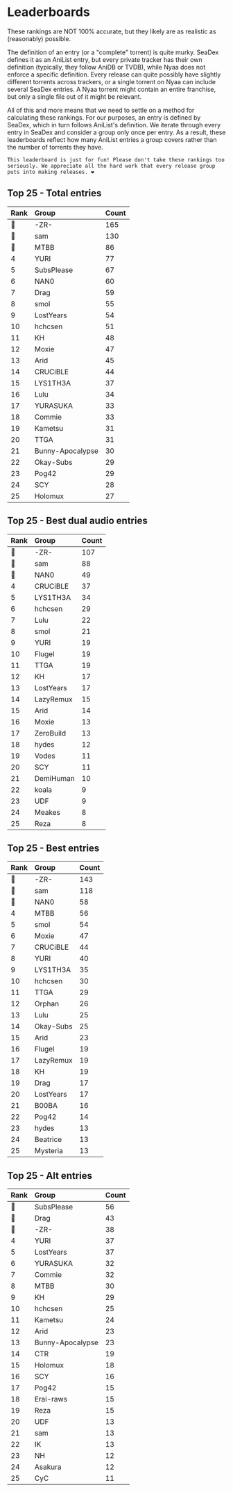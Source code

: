# Leaderboards

These rankings are NOT 100% accurate, but they likely are as realistic as (reasonably) possible.

The definition of an entry (or a "complete" torrent) is quite murky. SeaDex defines it as an AniList entry, but every private tracker has their own definition (typically, they follow AniDB or TVDB), while Nyaa does not enforce a specific definition. Every release can quite possibly have slightly different torrents across trackers, or a single torrent on Nyaa can include several SeaDex entries. A Nyaa torrent might contain an entire franchise, but only a single file out of it might be relevant.

All of this and more means that we need to settle on a method for calculating these rankings. For our purposes, an entry is defined by SeaDex, which in turn follows AniList's definition. We iterate through every entry in SeaDex and consider a group only once per entry. As a result, these leaderboards reflect how many AniList entries a group covers rather than the number of torrents they have.

```{note}
This leaderboard is just for fun! Please don't take these rankings too seriously. We appreciate all the hard work that every release group puts into making releases. ❤️
```

## Top 25 - Total entries

| Rank | Group            | Count |
| :----| :----------------| :-----|
| 🥇   | -ZR-             | 165   |
| 🥈   | sam              | 130   |
| 🥉   | MTBB             | 86    |
| 4    | YURI             | 77    |
| 5    | SubsPlease       | 67    |
| 6    | NAN0             | 60    |
| 7    | Drag             | 59    |
| 8    | smol             | 55    |
| 9    | LostYears        | 54    |
| 10   | hchcsen          | 51    |
| 11   | KH               | 48    |
| 12   | Moxie            | 47    |
| 13   | Arid             | 45    |
| 14   | CRUCiBLE         | 44    |
| 15   | LYS1TH3A         | 37    |
| 16   | Lulu             | 34    |
| 17   | YURASUKA         | 33    |
| 18   | Commie           | 33    |
| 19   | Kametsu          | 31    |
| 20   | TTGA             | 31    |
| 21   | Bunny-Apocalypse | 30    |
| 22   | Okay-Subs        | 29    |
| 23   | Pog42            | 29    |
| 24   | SCY              | 28    |
| 25   | Holomux          | 27    |

## Top 25 - Best dual audio entries

| Rank | Group     | Count |
| :----| :---------| :-----|
| 🥇   | -ZR-      | 107   |
| 🥈   | sam       | 88    |
| 🥉   | NAN0      | 49    |
| 4    | CRUCiBLE  | 37    |
| 5    | LYS1TH3A  | 34    |
| 6    | hchcsen   | 29    |
| 7    | Lulu      | 22    |
| 8    | smol      | 21    |
| 9    | YURI      | 19    |
| 10   | Flugel    | 19    |
| 11   | TTGA      | 19    |
| 12   | KH        | 17    |
| 13   | LostYears | 17    |
| 14   | LazyRemux | 15    |
| 15   | Arid      | 14    |
| 16   | Moxie     | 13    |
| 17   | ZeroBuild | 13    |
| 18   | hydes     | 12    |
| 19   | Vodes     | 11    |
| 20   | SCY       | 11    |
| 21   | DemiHuman | 10    |
| 22   | koala     | 9     |
| 23   | UDF       | 9     |
| 24   | Meakes    | 8     |
| 25   | Reza      | 8     |

## Top 25 - Best entries

| Rank | Group     | Count |
| :----| :---------| :-----|
| 🥇   | -ZR-      | 143   |
| 🥈   | sam       | 118   |
| 🥉   | NAN0      | 58    |
| 4    | MTBB      | 56    |
| 5    | smol      | 54    |
| 6    | Moxie     | 47    |
| 7    | CRUCiBLE  | 44    |
| 8    | YURI      | 40    |
| 9    | LYS1TH3A  | 35    |
| 10   | hchcsen   | 30    |
| 11   | TTGA      | 29    |
| 12   | Orphan    | 26    |
| 13   | Lulu      | 25    |
| 14   | Okay-Subs | 25    |
| 15   | Arid      | 23    |
| 16   | Flugel    | 19    |
| 17   | LazyRemux | 19    |
| 18   | KH        | 19    |
| 19   | Drag      | 17    |
| 20   | LostYears | 17    |
| 21   | B00BA     | 16    |
| 22   | Pog42     | 14    |
| 23   | hydes     | 13    |
| 24   | Beatrice  | 13    |
| 25   | Mysteria  | 13    |

## Top 25 - Alt entries

| Rank | Group            | Count |
| :----| :----------------| :-----|
| 🥇   | SubsPlease       | 56    |
| 🥈   | Drag             | 43    |
| 🥉   | -ZR-             | 38    |
| 4    | YURI             | 37    |
| 5    | LostYears        | 37    |
| 6    | YURASUKA         | 32    |
| 7    | Commie           | 32    |
| 8    | MTBB             | 30    |
| 9    | KH               | 29    |
| 10   | hchcsen          | 25    |
| 11   | Kametsu          | 24    |
| 12   | Arid             | 23    |
| 13   | Bunny-Apocalypse | 23    |
| 14   | CTR              | 19    |
| 15   | Holomux          | 18    |
| 16   | SCY              | 16    |
| 17   | Pog42            | 15    |
| 18   | Erai-raws        | 15    |
| 19   | Reza             | 15    |
| 20   | UDF              | 13    |
| 21   | sam              | 13    |
| 22   | IK               | 13    |
| 23   | NH               | 12    |
| 24   | Asakura          | 12    |
| 25   | CyC              | 11    |
